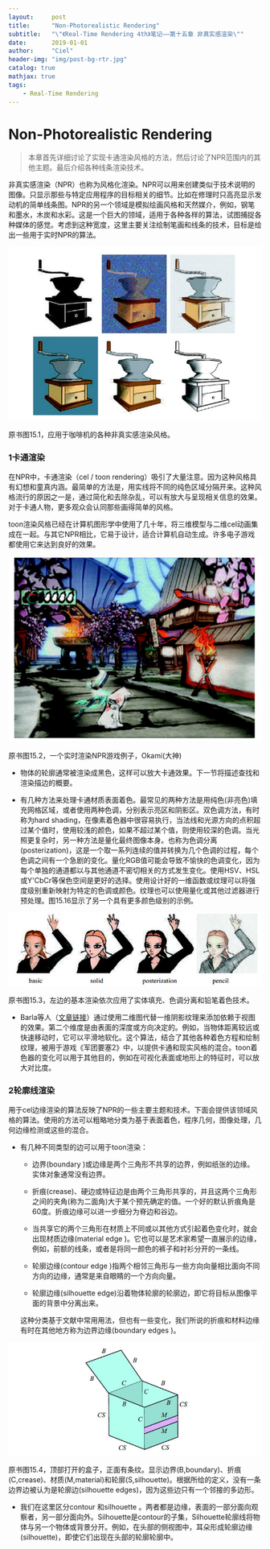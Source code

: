 ```yaml
---
layout:     post
title:      "Non-Photorealistic Rendering"
subtitle:   "\"《Real-Time Rendering 4th》笔记——第十五章 非真实感渲染\""
date:       2019-01-01
author:     "Ciel"
header-img: "img/post-bg-rtr.jpg"
catalog: true
mathjax: true
tags:
    - Real-Time Rendering
---
```


# Non-Photorealistic Rendering

> 本章首先详细讨论了实现卡通渲染风格的方法，然后讨论了NPR范围内的其他主题。最后介绍各种线条渲染技术。

非真实感渲染（NPR）也称为风格化渲染。NPR可以用来创建类似于技术说明的图像。只显示那些与特定应用程序的目标相关的细节。比如在修理时只高亮显示发动机的简单线条图。NPR的另一个领域是模拟绘画风格和天然媒介，例如，钢笔和墨水，木炭和水彩。这是一个巨大的领域，适用于各种各样的算法，试图捕捉各种媒体的感觉。考虑到这种宽度，这里主要关注绘制笔画和线条的技术，目标是给出一些用于实时NPR的算法。

![\img\in-post\rtr15\15-1](\img\in-post\rtr15\15-1.jpg)

原书图15.1，应用于咖啡机的各种非真实感渲染风格。

### 1卡通渲染

在NPR中，卡通渲染（cel / toon rendering）吸引了大量注意。因为这种风格具有幻想和童真内涵。最简单的方法是，用实线将不同的纯色区域分隔开来。这种风格流行的原因之一是，通过简化和去除杂乱，可以有放大与呈现相关信息的效果。对于卡通人物，更多观众会认同那些画得简单的风格。

toon渲染风格已经在计算机图形学中使用了几十年，将三维模型与二维cel动画集成在一起。与其它NPR相比，它易于设计，适合计算机自动生成。许多电子游戏都使用它来达到良好的效果。

![\img\in-post\rtr15\15-2](\img\in-post\rtr15\15-2.jpg)

原书图15.2，一个实时渲染NPR游戏例子，Okami(大神)

- 物体的轮廓通常被渲染成黑色，这样可以放大卡通效果。下一节将描述查找和渲染描边的概要。

- 有几种方法来处理卡通材质表面着色。最常见的两种方法是用纯色(非亮色)填充网格区域，或者使用两种色调，分别表示亮区和阴影区。双色调方法，有时称为hard shading，在像素着色器中很容易执行，当法线和光源方向的点积超过某个值时，使用较浅的颜色，如果不超过某个值，则使用较深的色调。当光照更复杂时，另一种方法是量化最终图像本身。也称为色调分离(posterization)，这是一个取一系列连续的值并转换为几个色调的过程，每个色调之间有一个急剧的变化。量化RGB值可能会导致不愉快的色调变化，因为每个单独的通道都以与其他通道不密切相关的方式发生变化。使用HSV、HSL或Y'CbCr等保色空间是更好的选择。使用设计好的一维函数或纹理可以将强度级别重新映射为特定的色调或颜色。纹理也可以使用量化或其他过滤器进行预处理。图15.16显示了另一个具有更多颜色级别的示例。

![\img\in-post\rtr15\15-3](\img\in-post\rtr15\15-3.jpg)

原书图15.3，左边的基本渲染依次应用了实体填充、色调分离和铅笔着色技术。

- Barla等人（[文章链接](https://hal.inria.fr/inria-00362888/document/)）通过使用二维图代替一维阴影纹理来添加依赖于视图的效果。第二个维度是由表面的深度或方向决定的。例如，当物体距离较远或快速移动时，它可以平滑地软化。这个算法，结合了其他各种着色方程和绘制纹理，被用于游戏《军团要塞2》中，以提供卡通和现实风格的混合。toon着色器的变化可以用于其他目的，例如在可视化表面或地形上的特征时，可以放大对比度。

### 2轮廓线渲染

用于cel边缘渲染的算法反映了NPR的一些主要主题和技术。下面会提供该领域风格的算法。使用的方法可以粗略地分类为基于表面着色，程序几何，图像处理，几何边缘检测或这些的混合。

- 有几种不同类型的边可以用于toon渲染：

  - 边界(boundary )或边缘是两个三角形不共享的边界，例如纸张的边缘。 实体对象通常没有边界。

  - 折痕(crease)、硬边或特征边是由两个三角形共享的，并且这两个三角形之间的夹角(称为二面角)大于某个预先确定的值。一个好的默认折痕角是60度。折痕边缘可以进一步细分为脊边和谷边。

  - 当共享它的两个三角形在材质上不同或以其他方式引起着色变化时，就会出现材质边缘(material edge )。它也可以是艺术家希望一直展示的边缘，例如，前额的线条，或者是将同一颜色的裤子和衬衫分开的一条线。

  - 轮廓边缘(contour edge )指两个相邻三角形与一些方向向量相比面向不同方向的边缘，通常是来自眼睛的一个方向向量。

  - 轮廓边缘(silhouette edge)沿着物体轮廓的轮廓边，即它将目标从图像平面的背景中分离出来。

  这种分类基于文献中常用用法，但也有一些变化，我们所说的折痕和材料边缘有时在其他地方称为边界边缘(boundary edges )。

![\img\in-post\rtr15\15-4](\img\in-post\rtr15\15-4.jpg)

原书图15.4，顶部打开的盒子，正面有条纹。显示边界(B,boundary)、折痕(C,crease)、材质(M,material)和轮廓(S,silhouette)。根据所给的定义，没有一条边界边被认为是轮廓边(silhouette edges)，因为这些边只有一个邻接的多边形。

- 我们在这里区分contour 和silhouette 。两者都是边缘，表面的一部分面向观察者，另一部分面向外。Silhouette是contour的子集，Silhouette轮廓线将物体与另一个物体或背景分开。例如，在头部的侧视图中，耳朵形成轮廓边缘(silhouette)，即使它们出现在头部的轮廓轮廓中。










